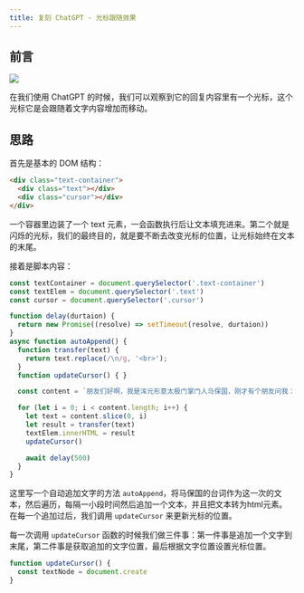 ```yaml
---
title: 复刻 ChatGPT - 光标跟随效果
---
```


## 前言

![](https://s2.loli.net/2024/08/29/psO7rjYBZzAW3ay.png)

在我们使用 ChatGPT 的时候，我们可以观察到它的回复内容里有一个光标，这个光标它是会跟随着文字内容增加而移动。

## 思路

首先是基本的 DOM 结构：

```html
<div class="text-container">
  <div class="text"></div>
  <div class="cursor"></div>
</div>
```

一个容器里边装了一个 text 元素，一会函数执行后让文本填充进来。第二个就是闪烁的光标，我们的最终目的，就是要不断去改变光标的位置，让光标始终在文本的末尾。

接着是脚本内容：

```js
const textContainer = document.querySelector('.text-container')
const textElem = document.querySelector('.text')
const cursor = document.querySelector('.cursor')

function delay(durtaion) {
  return new Promise((resolve) => setTimeout(resolve, durtaion))
}
async function autoAppend() {
  function transfer(text) {
    return text.replace(/\n/g, '<br>');
  }
  function updateCursor() { }

  const content = `朋友们好啊，我是浑元形意太极门掌门人马保国，刚才有个朋友问我：“马老师发生什么事啦“。我说”怎么回事“，给我发了几张截图，我一看，哦，原来是昨天，有两个年轻人，三十多岁，一个体重九十多公斤，一个体重八十多公斤。他们说，欸，有一个说是：”我在健身房练功，颈椎练坏了，马老师你能不能教教我浑元功法，帮助治疗一下我的颈椎病。“我说可以，我说你在健身房练死劲儿不好用。他不服气，我说小朋友，你两个手来折我一个手指头，他折不动，他说你这也没用。我说我这有用，这是化劲儿，传统功夫是讲化劲儿的，四两拨千斤，二百多斤的英国大力士,都握不动我这一个手指。他说要和我试试，我说可以。欸！我一说他啪一下就站起来了，很快啊！,然后上来就是一个左正蹬，一个右鞭腿，一个左刺拳。我全部防出去了啊，防出去以后自然是，传统功夫以点到为止，右拳放在他鼻子上，没打他，我笑一下，准备收拳。因为这时间，按照传统功夫的点到为止，他就输了，如果我这一拳发力，一拳就把他鼻子打骨折了，放在他鼻子上没用打他，他也承认，我先打到他面部，他不知道拳放在他鼻子上，他承认我先打到他面部啊！我收拳的时间不打了，他突然袭击左刺拳来打我脸。我大意了啊，没有闪。他的左拳给我眼，给我右眼蹭了一下，但没关系啊，他也说，他结束也说了。两分多钟以后，当时流眼泪了捂着眼，我说停停，然后两分钟以后，两分多钟以后，就好了我说小伙子你不讲武德，你不懂。他说马老师对不起对不起，我不懂规矩。啊，我是，他说他是乱打的。他可不是乱打的啊，正蹬，鞭腿，左刺拳，训练有素。,后来他说他练过三四年泰拳啊，看来是有备而来。这两个年轻人，不讲武德，来，骗，来，偷袭，我69岁的，老同志，这好吗，这不好，我劝，这位年轻人，好自为之，好好反思，不要再犯这样的聪明，小聪明，啊！武林要以和为贵，要讲武德，不要搞窝里斗。,谢谢朋友们`

  for (let i = 0; i < content.length; i++) {
    let text = content.slice(0, i)
    let result = transfer(text)
    textElem.innerHTML = result
    updateCursor()

    await delay(500)
  }
}
```

这里写一个自动追加文字的方法 `autoAppend`，将马保国的台词作为这一次的文本，然后遍历，每隔一小段时间然后追加一个文本，并且把文本转为html元素。在每一个追加过后，我们调用 `updateCursor` 来更新光标的位置。

每一次调用 `updateCursor` 函数的时候我们做三件事：第一件事是追加一个文字到末尾，第二件事是获取追加的文字位置，最后根据文字位置设置光标位置。

```js
function updateCursor() {
  const textNode = document.create
}
```

